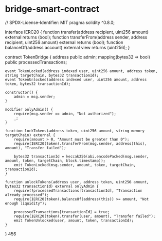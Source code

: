 # bridge-smart-contract
// SPDX-License-Identifier: MIT
pragma solidity ^0.8.0;

interface IERC20 {
    function transfer(address recipient, uint256 amount) external returns (bool);
    function transferFrom(address sender, address recipient, uint256 amount) external returns (bool);
    function balanceOf(address account) external view returns (uint256);
}

contract TokenBridge {
    address public admin;
    mapping(bytes32 => bool) public processedTransactions;
    
    event TokenLocked(address indexed user, uint256 amount, address token, string targetChain, bytes32 transactionId);
    event TokenUnlocked(address indexed user, uint256 amount, address token, bytes32 transactionId);

    constructor() {
        admin = msg.sender;
    }
    
    modifier onlyAdmin() {
        require(msg.sender == admin, "Not authorized");
        _;
    }
    
    function lockTokens(address token, uint256 amount, string memory targetChain) external {
        require(amount > 0, "Amount must be greater than 0");
        require(IERC20(token).transferFrom(msg.sender, address(this), amount), "Transfer failed");
        
        bytes32 transactionId = keccak256(abi.encodePacked(msg.sender, amount, token, targetChain, block.timestamp));
        emit TokenLocked(msg.sender, amount, token, targetChain, transactionId);
    }
    
    function unlockTokens(address user, address token, uint256 amount, bytes32 transactionId) external onlyAdmin {
        require(!processedTransactions[transactionId], "Transaction already processed");
        require(IERC20(token).balanceOf(address(this)) >= amount, "Not enough liquidity");
        
        processedTransactions[transactionId] = true;
        require(IERC20(token).transfer(user, amount), "Transfer failed");
        emit TokenUnlocked(user, amount, token, transactionId);
    }
}
456
